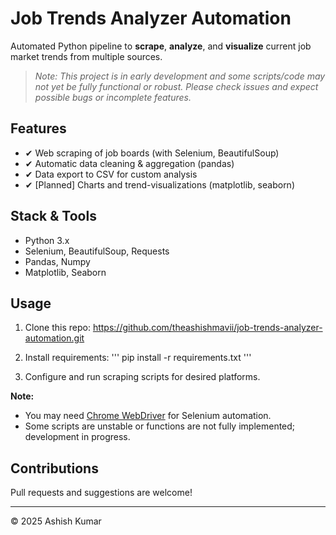 # Job Trends Analyzer Automation

Automated Python pipeline to **scrape**, **analyze**, and **visualize** current job market trends from multiple sources.

> _Note: This project is in early development and some scripts/code may not yet be fully functional or robust. Please check issues and expect possible bugs or incomplete features._

## Features

- ✔ Web scraping of job boards (with Selenium, BeautifulSoup)
- ✔ Automatic data cleaning & aggregation (pandas)
- ✔ Data export to CSV for custom analysis
- ✔ [Planned] Charts and trend-visualizations (matplotlib, seaborn)

## Stack & Tools

- Python 3.x
- Selenium, BeautifulSoup, Requests
- Pandas, Numpy
- Matplotlib, Seaborn

## Usage

1. Clone this repo:
https://github.com/theashishmavii/job-trends-analyzer-automation.git


2. Install requirements:
'''
pip install -r requirements.txt
'''


3. Configure and run scraping scripts for desired platforms.


**Note:**  
- You may need [Chrome WebDriver](https://chromedriver.chromium.org/downloads) for Selenium automation.
- Some scripts are unstable or functions are not fully implemented; development in progress.

## Contributions

Pull requests and suggestions are welcome!

---

© 2025 Ashish Kumar
